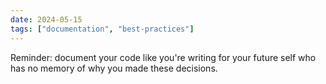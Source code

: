 ```yaml
---
date: 2024-05-15
tags: ["documentation", "best-practices"]
---
```


Reminder: document your code like you're writing for your future self who has no memory of why you made these decisions.